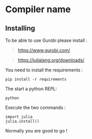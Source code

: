 # Compiler name
## Installing 
To be able to use Gurobi please install : 

>https://www.gurobi.com/

>https://julialang.org/downloads/

You need to install the requirements : 
```
pip install -r requirements
```
The start a python REPL:
```
python 
```
Execute the two commands : 
```
import julia
julia.install()
```
Normally you are good to go ! 